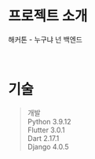 # 프로젝트 소개

해커톤 - 누구냐 넌 백엔드

</br>

# 기술

> 개발</br>
> Python 3.9.12</br>
> Flutter 3.0.1</br>
> Dart 2.17.1</br>
> Django 4.0.5</br>


